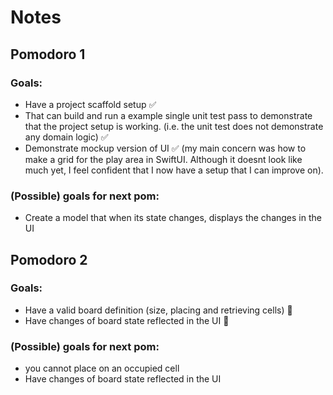# Notes

## Pomodoro 1

### Goals:

- Have a project scaffold setup ✅
- That can build and run a example single unit test pass to demonstrate that the project setup is working. (i.e. the unit test does not demonstrate any domain logic) ✅
- Demonstrate mockup version of UI ✅ (my main concern was how to make a grid for the play area in SwiftUI. Although it doesnt look like much yet, I feel confident that I now have a setup that I can improve on).

### (Possible) goals for next pom:

- Create a model that when its state changes, displays the changes in the UI

## Pomodoro 2

### Goals:
- Have a valid board definition (size, placing and retrieving cells) 🔴
- Have changes of board state reflected in the UI 🔴

### (Possible) goals for next pom:
- you cannot place on an occupied cell
- Have changes of board state reflected in the UI
